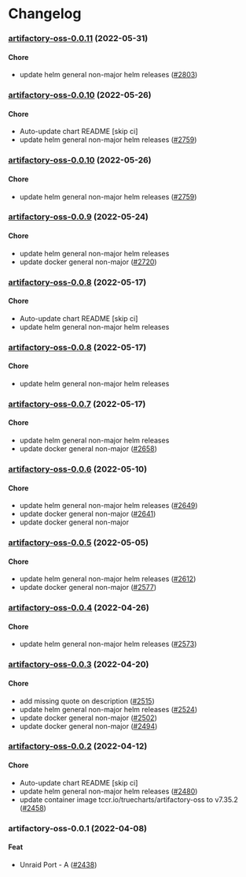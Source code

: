 # Changelog<br>


<a name="artifactory-oss-0.0.11"></a>
### [artifactory-oss-0.0.11](https://github.com/truecharts/apps/compare/artifactory-oss-0.0.10...artifactory-oss-0.0.11) (2022-05-31)

#### Chore

* update helm general non-major helm releases ([#2803](https://github.com/truecharts/apps/issues/2803))



<a name="artifactory-oss-0.0.10"></a>
### [artifactory-oss-0.0.10](https://github.com/truecharts/apps/compare/artifactory-oss-0.0.9...artifactory-oss-0.0.10) (2022-05-26)

#### Chore

* Auto-update chart README [skip ci]
* update helm general non-major helm releases ([#2759](https://github.com/truecharts/apps/issues/2759))



<a name="artifactory-oss-0.0.10"></a>
### [artifactory-oss-0.0.10](https://github.com/truecharts/apps/compare/artifactory-oss-0.0.9...artifactory-oss-0.0.10) (2022-05-26)

#### Chore

* update helm general non-major helm releases ([#2759](https://github.com/truecharts/apps/issues/2759))



<a name="artifactory-oss-0.0.9"></a>
### [artifactory-oss-0.0.9](https://github.com/truecharts/apps/compare/artifactory-oss-0.0.8...artifactory-oss-0.0.9) (2022-05-24)

#### Chore

* update helm general non-major helm releases
* update docker general non-major ([#2720](https://github.com/truecharts/apps/issues/2720))



<a name="artifactory-oss-0.0.8"></a>
### [artifactory-oss-0.0.8](https://github.com/truecharts/apps/compare/artifactory-oss-0.0.7...artifactory-oss-0.0.8) (2022-05-17)

#### Chore

* Auto-update chart README [skip ci]
* update helm general non-major helm releases



<a name="artifactory-oss-0.0.8"></a>
### [artifactory-oss-0.0.8](https://github.com/truecharts/apps/compare/artifactory-oss-0.0.7...artifactory-oss-0.0.8) (2022-05-17)

#### Chore

* update helm general non-major helm releases



<a name="artifactory-oss-0.0.7"></a>
### [artifactory-oss-0.0.7](https://github.com/truecharts/apps/compare/artifactory-oss-0.0.6...artifactory-oss-0.0.7) (2022-05-17)

#### Chore

* update helm general non-major helm releases
* update docker general non-major ([#2658](https://github.com/truecharts/apps/issues/2658))



<a name="artifactory-oss-0.0.6"></a>
### [artifactory-oss-0.0.6](https://github.com/truecharts/apps/compare/artifactory-oss-0.0.5...artifactory-oss-0.0.6) (2022-05-10)

#### Chore

* update helm general non-major helm releases ([#2649](https://github.com/truecharts/apps/issues/2649))
* update docker general non-major ([#2641](https://github.com/truecharts/apps/issues/2641))
* update docker general non-major



<a name="artifactory-oss-0.0.5"></a>
### [artifactory-oss-0.0.5](https://github.com/truecharts/apps/compare/artifactory-oss-0.0.4...artifactory-oss-0.0.5) (2022-05-05)

#### Chore

* update helm general non-major helm releases ([#2612](https://github.com/truecharts/apps/issues/2612))
* update docker general non-major ([#2577](https://github.com/truecharts/apps/issues/2577))



<a name="artifactory-oss-0.0.4"></a>
### [artifactory-oss-0.0.4](https://github.com/truecharts/apps/compare/artifactory-oss-0.0.3...artifactory-oss-0.0.4) (2022-04-26)

#### Chore

* update helm general non-major helm releases ([#2573](https://github.com/truecharts/apps/issues/2573))



<a name="artifactory-oss-0.0.3"></a>
### [artifactory-oss-0.0.3](https://github.com/truecharts/apps/compare/artifactory-oss-0.0.2...artifactory-oss-0.0.3) (2022-04-20)

#### Chore

* add missing quote on description ([#2515](https://github.com/truecharts/apps/issues/2515))
* update helm general non-major helm releases ([#2524](https://github.com/truecharts/apps/issues/2524))
* update docker general non-major ([#2502](https://github.com/truecharts/apps/issues/2502))
* update docker general non-major ([#2494](https://github.com/truecharts/apps/issues/2494))



<a name="artifactory-oss-0.0.2"></a>
### [artifactory-oss-0.0.2](https://github.com/truecharts/apps/compare/artifactory-oss-0.0.1...artifactory-oss-0.0.2) (2022-04-12)

#### Chore

* Auto-update chart README [skip ci]
* update helm general non-major helm releases ([#2480](https://github.com/truecharts/apps/issues/2480))
* update container image tccr.io/truecharts/artifactory-oss to v7.35.2 ([#2458](https://github.com/truecharts/apps/issues/2458))



<a name="artifactory-oss-0.0.1"></a>
### artifactory-oss-0.0.1 (2022-04-08)

#### Feat

* Unraid Port - A ([#2438](https://github.com/truecharts/apps/issues/2438))

